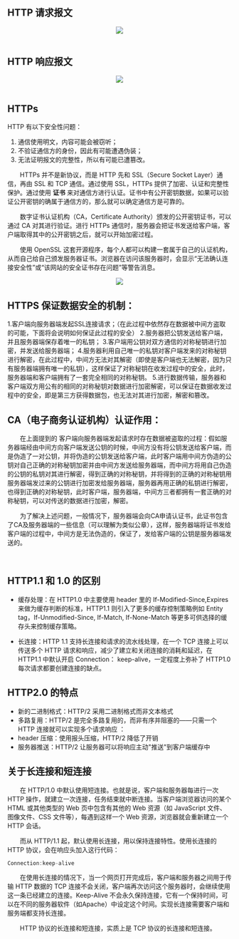 ## HTTP 请求报文
<div align="center">
<img src="https://github.com/TanYJie/Technology-Stack-Interview-Experience/blob/master/服务端与网络/image/HTTP请求.png"/>
</div>

<br>

## HTTP 响应报文
<div align="center">
<img src="https://github.com/TanYJie/Technology-Stack-Interview-Experience/blob/master/服务端与网络/image/HTTP响应.png"/>
</div>

<br>

## HTTPs
HTTP 有以下安全性问题：
1. 通信使用明文，内容可能会被窃听；
2. 不验证通信方的身份，因此有可能遭遇伪装；
3. 无法证明报文的完整性，所以有可能已遭篡改。

　　HTTPs 并不是新协议，而是 HTTP 先和 SSL（Secure Socket Layer）通信，再由 SSL 和 TCP 通信。通过使用 SSL，HTTPs 提供了加密、认证和完整性保护。通过使用 **证书** 来对通信方进行认证。证书中有公开密钥数据，如果可以验证公开密钥的确属于通信方的，那么就可以确定通信方是可靠的。
  
　　数字证书认证机构（CA，Certificate Authority）颁发的公开密钥证书，可以通过 CA 对其进行验证。进行 HTTPs 通信时，服务器会把证书发送给客户端，客户端取得其中的公开密钥之后，就可以开始加密过程。
  
　　使用 OpenSSL 这套开源程序，每个人都可以构建一套属于自己的认证机构，从而自己给自己颁发服务器证书。浏览器在访问该服务器时，会显示“无法确认连接安全性”或“该网站的安全证书存在问题”等警告消息。

<div align="center">
<img src="https://github.com/TanYJie/Technology-Stack-Interview-Experience/blob/master/服务端与网络/image/HTTPs.png"/>
</div>

  
## HTTPS 保证数据安全的机制：
1.客户端向服务器端发起SSL连接请求；（在此过程中依然存在数据被中间方盗取的可能，下面将会说明如何保证此过程的安全）
2.服务器把公钥发送给客户端，并且服务器端保存着唯一的私钥；
3.客户端用公钥对双方通信的对称秘钥进行加密，并发送给服务器端；
4.服务器利用自己唯一的私钥对客户端发来的对称秘钥进行解密，在此过程中，中间方无法对其解密（即使是客户端也无法解密，因为只有服务器端拥有唯一的私钥），这样保证了对称秘钥在收发过程中的安全，此时，服务器端和客户端拥有了一套完全相同的对称秘钥。
5.进行数据传输，服务器和客户端双方用公有的相同的对称秘钥对数据进行加密解密，可以保证在数据收发过程中的安全，即是第三方获得数据包，也无法对其进行加密，解密和篡改。

## CA（电子商务认证机构）认证作用： 
　　在上面提到的 客户端向服务器端发起请求时存在数据被盗取的过程：假如服务器端经由中间方向客户端发送公钥的时候，中间方没有将公钥发送给客户端，而是伪造了一对公钥，并将伪造的公钥发送给客户端，此时客户端用中间方伪造的公钥对自己正确的对称秘钥加密并由中间方发送给服务器端，而中间方将用自己伪造的公钥的私钥对其进行解密，得到正确的对称秘钥，并将得到的正确的对称秘钥用服务器端发过来的公钥进行加密发给服务器端，服务器再用正确的私钥进行解密，也得到正确的对称秘钥，此时客户端，服务器端，中间方三者都拥有一套正确的对称秘钥，可以对传送的数据进行加密，解密。
  
　　为了解决上述问题，一般情况下，服务器端会向CA申请认证书，此证书包含了CA及服务器端的一些信息（可以理解为类似公章），这样，服务器端将证书发给客户端的过程中，中间方是无法伪造的，保证了，发给客户端的公钥是服务器端发送的。

<br>

## HTTP1.1 和 1.0 的区别
* 缓存处理：在 HTTP1.0 中主要使用 header 里的 If-Modified-Since,Expires 来做为缓存判断的标准，HTTP1.1 则引入了更多的缓存控制策略例如 Entity tag，If-Unmodified-Since, If-Match, If-None-Match 等更多可供选择的缓存头来控制缓存策略。

* 长连接：HTTP 1.1 支持长连接和请求的流水线处理，在一个 TCP 连接上可以传送多个 HTTP 请求和响应，减少了建立和关闭连接的消耗和延迟，在HTTP1.1 中默认开启 Connection： keep-alive，一定程度上弥补了 HTTP1.0 每次请求都要创建连接的缺点。

## HTTP2.0 的特点
* 新的二进制格式：HTTP/2 采用二进制格式而非文本格式 
* 多路复用：HTTP/2 是完全多路复用的，而非有序并阻塞的——只需一个 HTTP 连接就可以实现多个请求响应 ： 
* header 压缩：使用报头压缩，HTTP/2 降低了开销 
* 服务器推送：HTTP/2 让服务器可以将响应主动"推送"到客户端缓存中

## 关于长连接和短连接
　　在 HTTP/1.0 中默认使用短连接。也就是说，客户端和服务器每进行一次 HTTP 操作，就建立一次连接，任务结束就中断连接。当客户端浏览器访问的某个 HTML 或其他类型的 Web 页中包含有其他的 Web 资源（如 JavaScript 文件、图像文件、CSS 文件等），每遇到这样一个 Web 资源，浏览器就会重新建立一个 HTTP 会话。

　　而从 HTTP/1.1 起，默认使用长连接，用以保持连接特性。使用长连接的 HTTP 协议，会在响应头加入这行代码：
```javascript
Connection:keep-alive
```
　　在使用长连接的情况下，当一个网页打开完成后，客户端和服务器之间用于传输 HTTP 数据的 TCP 连接不会关闭，客户端再次访问这个服务器时，会继续使用这一条已经建立的连接。Keep-Alive 不会永久保持连接，它有一个保持时间，可以在不同的服务器软件（如Apache）中设定这个时间。实现长连接需要客户端和服务端都支持长连接。

　　HTTP 协议的长连接和短连接，实质上是 TCP 协议的长连接和短连接。
